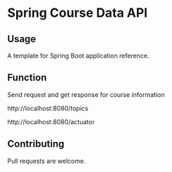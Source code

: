 # Spring Course Data API

## Usage
A template for Spring Boot application reference.

## Function
Send request and get response for course information

http://localhost:8080/topics

http://localhost:8080/actuator

## Contributing
Pull requests are welcome.

